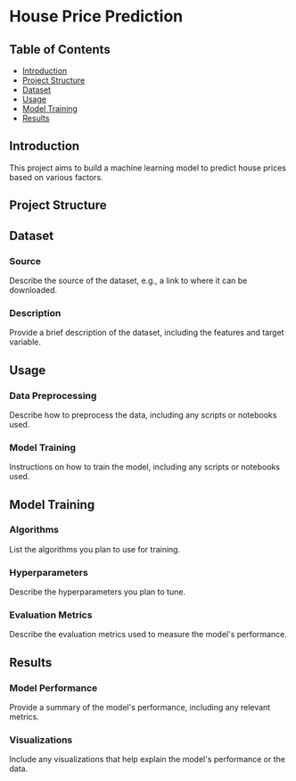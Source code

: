 # House Price Prediction

## Table of Contents
- [Introduction](#introduction)
- [Project Structure](#project-structure)
- [Dataset](#dataset)
- [Usage](#usage)
- [Model Training](#model-training)
- [Results](#results)

## Introduction
This project aims to build a machine learning model to predict house prices based on various factors.

## Project Structure


## Dataset
### Source
Describe the source of the dataset, e.g., a link to where it can be downloaded.

### Description
Provide a brief description of the dataset, including the features and target variable.


## Usage
### Data Preprocessing
Describe how to preprocess the data, including any scripts or notebooks used.

### Model Training
Instructions on how to train the model, including any scripts or notebooks used.

## Model Training
### Algorithms
List the algorithms you plan to use for training.

### Hyperparameters
Describe the hyperparameters you plan to tune.

### Evaluation Metrics
Describe the evaluation metrics used to measure the model's performance.

## Results
### Model Performance
Provide a summary of the model's performance, including any relevant metrics.

### Visualizations
Include any visualizations that help explain the model's performance or the data.